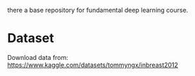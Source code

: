 there a base repository for fundamental deep learning course. 

# Dataset
Download data from: https://www.kaggle.com/datasets/tommyngx/inbreast2012
